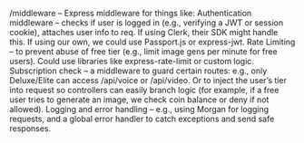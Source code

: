 /middleware – Express middleware for things like:
Authentication middleware – checks if user is logged in (e.g., verifying a JWT or session cookie), attaches user info to req. If using Clerk, their SDK might handle this. If using our own, we could use Passport.js or express-jwt.
Rate Limiting – to prevent abuse of free tier (e.g., limit image gens per minute for free users). Could use libraries like express-rate-limit or custom logic.
Subscription check – a middleware to guard certain routes: e.g., only Deluxe/Elite can access /api/voice or /api/video. Or to inject the user’s tier into request so controllers can easily branch logic (for example, if a free user tries to generate an image, we check coin balance or deny if not allowed).
Logging and error handling – e.g., using Morgan for logging requests, and a global error handler to catch exceptions and send safe responses.
